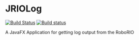 [logo]: https://github.com/iboyperson/JRIOLog/blob/master/src/main/resources/JRIOLog_Logo_noBackground.png "JRIOLog"

# JRIOLog

[![Build Status](https://travis-ci.org/iboyperson/JRIOLog.svg?branch=master)](https://travis-ci.org/iboyperson/JRIOLog)
[![Build status](https://ci.appveyor.com/api/projects/status/k50w6a0i5u6qn4vo?svg=true)](https://ci.appveyor.com/project/iboyperson/jriolog)

A JavaFX Application for getting log output from the RoboRIO
